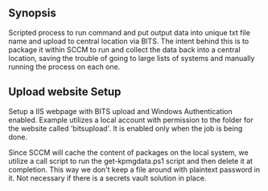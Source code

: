 ## Synopsis

Scripted process to run command and put output data into unique txt file name and upload to central location via BITS.
The intent behind this is to package it within SCCM to run and collect the data back into a central location, saving the trouble of going to large lists of systems
and manually running the process on each one.

## Upload website Setup

Setup a IIS webpage with BITS upload and Windows Authentication enabled. Example utilizes a local account with permission to the folder for the website called 'bitsupload'. It is enabled only when the job is being done.

Since SCCM will cache the content of packages on the local system, we utilize a call script to run the get-kpmgdata.ps1 script and then delete it at completion. This way we don't keep a file around with plaintext password in it. Not necessary if there is a secrets vault solution in place.